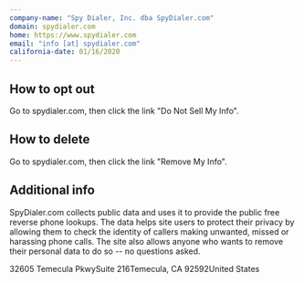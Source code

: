 ```yaml
---
company-name: "Spy Dialer, Inc. dba SpyDialer.com"
domain: spydialer.com
home: https://www.spydialer.com
email: "info [at] spydialer.com"
california-date: 01/16/2020
---
```

## How to opt out


Go to spydialer.com, then click the link "Do Not Sell My Info".

## How to delete


Go to spydialer.com, then click the link "Remove My Info".

## Additional info


SpyDialer.com collects public data and uses it to provide the public free reverse phone lookups. The data helps site users to protect their privacy by allowing them to check the identity of callers making unwanted, missed or harassing phone calls. The site also allows anyone who wants to remove their personal data to do so -- no questions asked.

32605 Temecula PkwySuite 216Temecula, CA 92592United States













